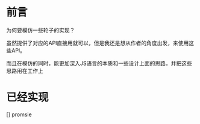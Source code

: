 # 前言
为何要模仿一些轮子的实现？

虽然提供了对应的API直接用就可以，但是我还是想从作者的角度出发，来使用这些API。

而且在模仿的同时，能更加深入JS语言的本质和一些设计上面的思路，并把这些思路用在工作上

# 已经实现
[] promsie
